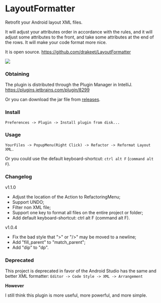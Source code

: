 # LayoutFormatter

Retrofit your Android layout XML files.

It will adjust your attributes order in accordance with the rules,
and it will adjust some attributes to the front, and take some attributes at the end of the rows.
It will make your code format more nice.

It is open source. <a href="https://github.com/drakeet/LayoutFormatter">https://github.com/drakeet/LayoutFormatter</a>

![](http://ww4.sinaimg.cn/large/86e2ff85gw1f2t2d40we4j21ge0m5gz1.jpg)

### Obtaining

The plugin is distributed through the Plugin Manager in IntelliJ. https://plugins.jetbrains.com/plugin/8299

Or you can download the jar file from [releases](https://github.com/drakeet/LayoutFormatter/releases).

### Install

`Preferences -> Plugin -> Install plugin from disk...`

### Usage

`YourFiles -> PopupMenu(Right Click) -> Refactor -> Reformat Layout XML.`

Or you could use the default keyboard-shortcut: `ctrl alt F` (`command alt F`).

### Changelog
v1.1.0<br/>
- Adjust the location of the Action to RefactoringMenu;<br/>
- Support UNDO;<br/>
- Filter non XML file;<br/>
- Support one key to format all files on the entire project or folder;<br/>
- Add default keyboard-shortcut: ctrl alt F (command alt F).

v1.0.4<br/>
- Fix the bad style that ">" or "/>" may be moved to a newline;<br/>
- Add "fill_parent" to "match_parent";<br/>
- Add "dip" to "dp".<br/>


### Deprecated

This project is deprecated in favor of the Android Studio has the same and better XML formatter:
`Editor -> Code Style -> XML -> Arrangement`

**However**

I still think this plugin is more useful, more powerful, and more simple.




